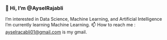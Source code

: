 ### 👋 Hi, I’m @AyselRajabli
I’m interested in Data Science, Machine Learning, and Artificial Intelligence
I’m currently learning Machine Learning.
📫 How to reach me : ayselracabli01@gmail.com is my gmail.
